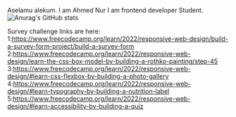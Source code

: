 Aselamu alekum.
I am Ahmed Nur I am frontend developer Student.
![Anurag's GitHub stats](https://github-readme-stats.vercel.app/api?username=Iamgithublover252&theme=dark&show_icons=true)

Survey challenge links are here:
1:https://www.freecodecamp.org/learn/2022/responsive-web-design/build-a-survey-form-project/build-a-survey-form
2:https://www.freecodecamp.org/learn/2022/responsive-web-design/learn-the-css-box-model-by-building-a-rothko-painting/step-45
3:https://www.freecodecamp.org/learn/2022/responsive-web-design/#learn-css-flexbox-by-building-a-photo-gallery
4:https://www.freecodecamp.org/learn/2022/responsive-web-design/#learn-typography-by-building-a-nutrition-label
5:https://www.freecodecamp.org/learn/2022/responsive-web-design/#learn-accessibility-by-building-a-quiz
